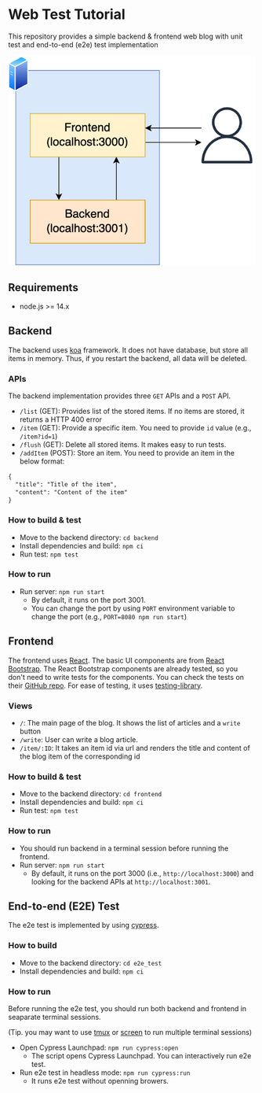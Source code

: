 # Web Test Tutorial

This repository provides a simple backend & frontend web blog with unit test and end-to-end (e2e) test implementation

![overview](./docs/overview.png)

## Requirements

- node.js >= 14.x

## Backend

The backend uses [koa](https://koajs.com) framework.
It does not have database, but store all items in memory.
Thus, if you restart the backend, all data will be deleted.

### APIs

The backend implementation provides three `GET` APIs and a `POST` API.

- `/list` (GET): Provides list of the stored items. If no items are stored, it returns a HTTP 400 error
- `/item` (GET): Provide a specific item. You need to provide `id` value (e.g., `/item?id=1`)
- `/flush` (GET): Delete all stored items. It makes easy to run tests.
- `/addItem` (POST): Store an item. You need to provide an item in the below format:

```
{
  "title": "Title of the item",
  "content": "Content of the item"
}
```

### How to build & test

- Move to the backend directory: `cd backend`
- Install dependencies and build: `npm ci`
- Run test: `npm test`

### How to run

- Run server: `npm run start`
  - By default, it runs on the port 3001.
  - You can change the port by using `PORT` environment variable to change the port (e.g., `PORT=8080 npm run start`)

## Frontend

The frontend uses [React](https://reactjs.org).
The basic UI components are from [React Bootstrap](https://react-bootstrap.github.io).
The React Bootstrap components are already tested, so you don't need to write tests for the components.
You can check the tests on their [GitHub repo](https://github.com/react-bootstrap/react-bootstrap/tree/master/test).
For ease of testing, it uses [testing-library](https://testing-library.com).

### Views

- `/`: The main page of the blog. It shows the list of articles and a `write` button
- `/write`: User can write a blog article.
- `/item/:ID`: It takes an item id via url and renders the title and content of the blog item of the corresponding id

### How to build & test

- Move to the backend directory: `cd frontend`
- Install dependencies and build: `npm ci`
- Run test: `npm test`

### How to run

- You should run backend in a terminal session before running the frontend.
- Run server: `npm run start`
  - By default, it runs on the port 3000 (i.e., `http://localhost:3000`) and looking for the backend APIs at `http://localhost:3001`.

## End-to-end (E2E) Test

The e2e test is implemented by using [cypress](https://www.cypress.io).

### How to build

- Move to the backend directory: `cd e2e_test`
- Install dependencies and build: `npm ci`

### How to run

Before running the e2e test, you should run both backend and frontend in seaparate terminal sessions.

(Tip. you may want to use [tmux](https://github.com/tmux/tmux/wiki) or [screen](https://linuxize.com/post/how-to-use-linux-screen/) to run multiple terminal sessions)

- Open Cypress Launchpad: `npm run cypress:open`
  - The script opens Cypress Launchpad. You can interactively run e2e test.
- Run e2e test in headless mode: `npm run cypress:run`
  - It runs e2e test without openning browers.

